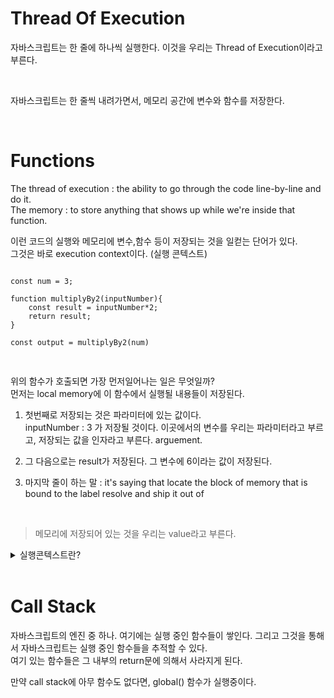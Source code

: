 # Thread Of Execution

자바스크립트는 한 줄에 하나씩 실행한다.
이것을 우리는 Thread of Execution이라고 부른다.

<br>

자바스크립트는 한 줄씩 내려가면서,
메모리 공간에 변수와 함수를 저장한다.

<br>

# Functions

The thread of execution : the ability to go through the code line-by-line and do it.  
The memory : to store anything that shows up while we're inside that function.

이런 코드의 실행와 메모리에 변수,함수 등이 저장되는 것을 일컫는 단어가 있다.  
그것은 바로 execution context이다. (실행 콘텍스트)

<pre>
<code>
const num = 3;

function multiplyBy2(inputNumber){
    const result = inputNumber*2;
    return result;
}

const output = multiplyBy2(num)

</code>
</pre>

위의 함수가 호출되면 가장 먼저일어나는 일은 무엇일까?  
먼저는 local memory에 이 함수에서 실행될 내용들이 저장된다.

1. 첫번째로 저장되는 것은 파라미터에 있는 값이다.  
   inputNumber : 3 가 저장될 것이다.
   이곳에서의 변수를 우리는 파라미터라고 부르고,
   저장되는 값을 인자라고 부른다. arguement.

2. 그 다음으로는 result가 저장된다. 그 변수에 6이라는 값이 저장된다.

3. 마지막 줄이 하는 말 : it's saying that locate the block of memory that is bound to the label resolve and ship it out of

<br>

> 메모리에 저장되어 있는 것을 우리는 value라고 부른다.

<details>
<summary>실행콘텍스트란?</summary>
<div markdown="1">
2가지 작용을 일컫는 말이다. 
1) 변수,함수를 메모리상에 할당하는 일 
2) 한줄 한줄의 코드가 실행되는 일

이것을 정리된 한 문장으로 말하자면,
실행컨텍스트는 실행 가능한 코드가 실행되기 위해 필요한 환경이라고 할 수 있다. (모던 자바스크립트)

</div>
</details>

<br>

# Call Stack

자바스크립트의 엔진 중 하나.
여기에는 실행 중인 함수들이 쌓인다.
그리고 그것을 통해서 자바스크립트는 실행 중인 함수들을 추적할 수 있다.  
여기 있는 함수들은 그 내부의 return문에 의해서 사라지게 된다.

만약 call stack에 아무 함수도 없다면, global() 함수가 실행중이다.
